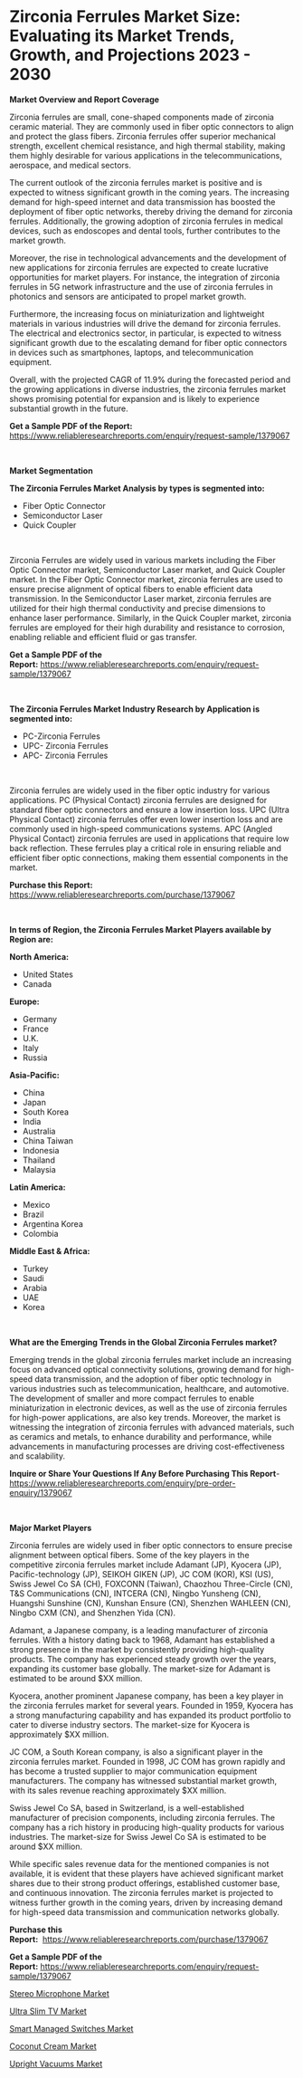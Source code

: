 <p><h1>Zirconia Ferrules Market Size: Evaluating its Market Trends, Growth, and Projections 2023 - 2030</h1></p><p><strong>Market Overview and Report Coverage</strong></p>
<p><p>Zirconia ferrules are small, cone-shaped components made of zirconia ceramic material. They are commonly used in fiber optic connectors to align and protect the glass fibers. Zirconia ferrules offer superior mechanical strength, excellent chemical resistance, and high thermal stability, making them highly desirable for various applications in the telecommunications, aerospace, and medical sectors.</p><p>The current outlook of the zirconia ferrules market is positive and is expected to witness significant growth in the coming years. The increasing demand for high-speed internet and data transmission has boosted the deployment of fiber optic networks, thereby driving the demand for zirconia ferrules. Additionally, the growing adoption of zirconia ferrules in medical devices, such as endoscopes and dental tools, further contributes to the market growth.</p><p>Moreover, the rise in technological advancements and the development of new applications for zirconia ferrules are expected to create lucrative opportunities for market players. For instance, the integration of zirconia ferrules in 5G network infrastructure and the use of zirconia ferrules in photonics and sensors are anticipated to propel market growth.</p><p>Furthermore, the increasing focus on miniaturization and lightweight materials in various industries will drive the demand for zirconia ferrules. The electrical and electronics sector, in particular, is expected to witness significant growth due to the escalating demand for fiber optic connectors in devices such as smartphones, laptops, and telecommunication equipment.</p><p>Overall, with the projected CAGR of 11.9% during the forecasted period and the growing applications in diverse industries, the zirconia ferrules market shows promising potential for expansion and is likely to experience substantial growth in the future.</p></p>
<p><strong>Get a Sample PDF of the Report:</strong> <a href="https://www.reliableresearchreports.com/enquiry/request-sample/1379067">https://www.reliableresearchreports.com/enquiry/request-sample/1379067</a></p>
<p>&nbsp;</p>
<p><strong>Market Segmentation</strong></p>
<p><strong>The Zirconia Ferrules Market Analysis by types is segmented into:</strong></p>
<p><ul><li>Fiber Optic Connector</li><li>Semiconductor Laser</li><li>Quick Coupler</li></ul></p>
<p>&nbsp;</p>
<p><p>Zirconia Ferrules are widely used in various markets including the Fiber Optic Connector market, Semiconductor Laser market, and Quick Coupler market. In the Fiber Optic Connector market, zirconia ferrules are used to ensure precise alignment of optical fibers to enable efficient data transmission. In the Semiconductor Laser market, zirconia ferrules are utilized for their high thermal conductivity and precise dimensions to enhance laser performance. Similarly, in the Quick Coupler market, zirconia ferrules are employed for their high durability and resistance to corrosion, enabling reliable and efficient fluid or gas transfer.</p></p>
<p><strong>Get a Sample PDF of the Report:</strong>&nbsp;<a href="https://www.reliableresearchreports.com/enquiry/request-sample/1379067">https://www.reliableresearchreports.com/enquiry/request-sample/1379067</a></p>
<p>&nbsp;</p>
<p><strong>The Zirconia Ferrules Market Industry Research by Application is segmented into:</strong></p>
<p><ul><li>PC-Zirconia Ferrules</li><li>UPC- Zirconia Ferrules</li><li>APC- Zirconia Ferrules</li></ul></p>
<p>&nbsp;</p>
<p><p>Zirconia ferrules are widely used in the fiber optic industry for various applications. PC (Physical Contact) zirconia ferrules are designed for standard fiber optic connectors and ensure a low insertion loss. UPC (Ultra Physical Contact) zirconia ferrules offer even lower insertion loss and are commonly used in high-speed communications systems. APC (Angled Physical Contact) zirconia ferrules are used in applications that require low back reflection. These ferrules play a critical role in ensuring reliable and efficient fiber optic connections, making them essential components in the market.</p></p>
<p><strong>Purchase this Report:</strong>&nbsp; <a href="https://www.reliableresearchreports.com/purchase/1379067">https://www.reliableresearchreports.com/purchase/1379067</a></p>
<p>&nbsp;</p>
<p><strong>In terms of Region, the Zirconia Ferrules Market Players available by Region are:</strong></p>
<p>
    <p> <strong> North America: </strong>
        <ul>
            <li>United States</li>
            <li>Canada</li>
        </ul>
        </p> 
    <p> <strong> Europe: </strong>
        <ul>
            <li>Germany</li>
            <li>France</li>
            <li>U.K.</li>
            <li>Italy</li>
            <li>Russia</li>
        </ul>
        </p> 
    <p> <strong> Asia-Pacific: </strong>
        <ul>
            <li>China</li>
            <li>Japan</li>
            <li>South Korea</li>
            <li>India</li>
            <li>Australia</li>
            <li>China Taiwan</li>
            <li>Indonesia</li>
            <li>Thailand</li>
            <li>Malaysia</li>
        </ul>
        </p> 
    <p> <strong> Latin America: </strong>
        <ul>
            <li>Mexico</li>
            <li>Brazil</li>
            <li>Argentina Korea</li>
            <li>Colombia</li>
        </ul>
        </p> 
    <p> <strong> Middle East & Africa: </strong>
        <ul>
            <li>Turkey</li>
            <li>Saudi</li>
            <li>Arabia</li>
            <li>UAE</li>
            <li>Korea</li>
        </ul>
    </p>
    </p>
<p>&nbsp;</p>
<p><strong>What are the Emerging Trends in the Global Zirconia Ferrules market?</strong></p>
<p><p>Emerging trends in the global zirconia ferrules market include an increasing focus on advanced optical connectivity solutions, growing demand for high-speed data transmission, and the adoption of fiber optic technology in various industries such as telecommunication, healthcare, and automotive. The development of smaller and more compact ferrules to enable miniaturization in electronic devices, as well as the use of zirconia ferrules for high-power applications, are also key trends. Moreover, the market is witnessing the integration of zirconia ferrules with advanced materials, such as ceramics and metals, to enhance durability and performance, while advancements in manufacturing processes are driving cost-effectiveness and scalability.</p></p>
<p><strong>Inquire or Share Your Questions If Any Before Purchasing This Report</strong>- <a href="https://www.reliableresearchreports.com/enquiry/pre-order-enquiry/1379067">https://www.reliableresearchreports.com/enquiry/pre-order-enquiry/1379067</a></p>
<p>&nbsp;</p>
<p><strong>Major Market Players</strong></p>
<p><p>Zirconia ferrules are widely used in fiber optic connectors to ensure precise alignment between optical fibers. Some of the key players in the competitive zirconia ferrules market include Adamant (JP), Kyocera (JP), Pacific-technology (JP), SEIKOH GIKEN (JP), JC COM (KOR), KSI (US), Swiss Jewel Co SA (CH), FOXCONN (Taiwan), Chaozhou Three-Circle (CN), T&S Communications (CN), INTCERA (CN), Ningbo Yunsheng (CN), Huangshi Sunshine (CN), Kunshan Ensure (CN), Shenzhen WAHLEEN (CN), Ningbo CXM (CN), and Shenzhen Yida (CN).</p><p>Adamant, a Japanese company, is a leading manufacturer of zirconia ferrules. With a history dating back to 1968, Adamant has established a strong presence in the market by consistently providing high-quality products. The company has experienced steady growth over the years, expanding its customer base globally. The market-size for Adamant is estimated to be around $XX million.</p><p>Kyocera, another prominent Japanese company, has been a key player in the zirconia ferrules market for several years. Founded in 1959, Kyocera has a strong manufacturing capability and has expanded its product portfolio to cater to diverse industry sectors. The market-size for Kyocera is approximately $XX million.</p><p>JC COM, a South Korean company, is also a significant player in the zirconia ferrules market. Founded in 1998, JC COM has grown rapidly and has become a trusted supplier to major communication equipment manufacturers. The company has witnessed substantial market growth, with its sales revenue reaching approximately $XX million.</p><p>Swiss Jewel Co SA, based in Switzerland, is a well-established manufacturer of precision components, including zirconia ferrules. The company has a rich history in producing high-quality products for various industries. The market-size for Swiss Jewel Co SA is estimated to be around $XX million.</p><p>While specific sales revenue data for the mentioned companies is not available, it is evident that these players have achieved significant market shares due to their strong product offerings, established customer base, and continuous innovation. The zirconia ferrules market is projected to witness further growth in the coming years, driven by increasing demand for high-speed data transmission and communication networks globally.</p></p>
<p><strong>Purchase this Report:</strong>&nbsp;&nbsp;<a href="https://www.reliableresearchreports.com/purchase/1379067">https://www.reliableresearchreports.com/purchase/1379067</a></p>
<p></p>
<p><strong>Get a Sample PDF of the Report:</strong>&nbsp;<a href="https://www.reliableresearchreports.com/enquiry/request-sample/1379067">https://www.reliableresearchreports.com/enquiry/request-sample/1379067</a></p>
<p><p><a href="https://medium.com/@digitaldiviner12/stereo-microphone-market-analysis-its-cagr-market-segmentation-and-global-industry-overview-4b8775a7cc43">Stereo Microphone Market</a></p><p><a href="https://medium.com/@joanobrien1990/analyzing-ultra-slim-tv-market-global-industry-perspective-and-forecast-2023-to-2030-6e654e6d0d0c">Ultra Slim TV Market</a></p><p><a href="https://medium.com/@tiffanytran1905/smart-managed-switches-market-furnishes-information-on-market-share-market-trends-and-market-cbfab9d0045b">Smart Managed Switches Market</a></p><p><a href="https://medium.com/@oletawunsch/coconut-cream-market-insight-market-trends-growth-forecasted-from-2023-to-2030-012fffbcf7c5">Coconut Cream Market</a></p><p><a href="https://medium.com/@carolynfuller1997/upright-vacuums-market-comprehensive-assessment-by-type-application-and-geography-a152370d9ad4">Upright Vacuums Market</a></p></p>